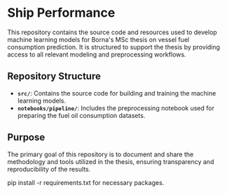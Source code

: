 # Ship Performance

This repository contains the source code and resources used to develop machine learning models for Borna's MSc thesis on vessel fuel consumption prediction. It is structured to support the thesis by providing access to all relevant modeling and preprocessing workflows.

## Repository Structure

- **`src/`**: Contains the source code for building and training the machine learning models.
- **`notebooks/pipeline/`**: Includes the preprocessing notebook used for preparing the fuel oil consumption datasets.

## Purpose

The primary goal of this repository is to document and share the methodology and tools utilized in the thesis, ensuring transparency and reproducibility of the results.



pip install -r requirements.txt for necessary packages. 
